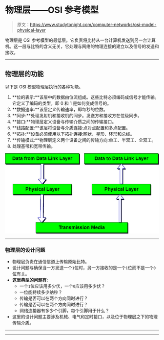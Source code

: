# 物理层——OSI 参考模型

> 原文：<https://www.studytonight.com/computer-networks/osi-model-physical-layer>

物理层是 OSI 参考模型的最低层。它负责将比特从一台计算机发送到另一台计算机。这一层与比特的含义无关，它处理与网络的物理连接的建立以及信号的发送和接收。

* * *

## 物理层的功能

以下是 OSI 模型物理层执行的各种功能。

1.  **位的表示:**该层中的数据由位流组成。这些比特必须编码成信号才能传输。它定义了编码的类型，即 0 和 1 是如何变成信号的。
2.  **数据速率:**该层定义传输速率，即每秒的位数。
3.  **同步:**处理发射机和接收机的同步。发送方和接收方在位级同步。
4.  **接口:**物理层定义设备与传输介质之间的传输接口。
5.  **线路配置:**该层将设备与介质连接:点对点配置和多点配置。
6.  **拓扑:**设备必须使用以下拓扑连接:网状、星形、环形和总线。
7.  **传输模式:**物理层定义两个设备之间的传输方向:单工、半双工、全双工。
8.  处理基带和宽带传输。

![Physical Layer in ISO-OSI Model](img/423e97ed893d8763ebcebb654f7e4b01.png)

* * *

### 物理层的设计问题

*   物理层负责在通信信道上传输原始比特。
*   设计问题与确保当一方发送一个`1`位时，另一方接收的是一个`1`位而不是一个`0`位有关。
*   **这里典型的问题有:**
    *   一个`1`位应该用多少伏，一个`0`应该用多少伏？
    *   一位能持续多少纳秒？
    *   传输是否可以在两个方向同时进行？
    *   传输是否可以在两个方向同时进行？
    *   网络连接器有多少个引脚，每个引脚用于什么？
*   这里的设计问题主要涉及机械、电气和定时接口，以及位于物理层之下的物理传输介质。

* * *

* * *
